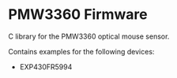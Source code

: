 # PMW3360 Firmware
 
C library for the PMW3360 optical mouse sensor.

Contains examples for the following devices:
- EXP430FR5994
